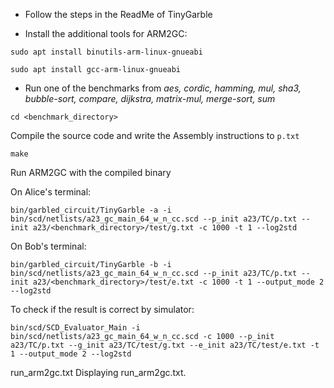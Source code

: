 
- Follow the steps in the ReadMe of TinyGarble

- Install the additional tools for ARM2GC:

```
sudo apt install binutils-arm-linux-gnueabi

sudo apt install gcc-arm-linux-gnueabi
```

- Run one of the benchmarks from *aes, cordic, hamming, mul, sha3, bubble-sort, compare, dijkstra, matrix-mul, merge-sort, sum*

`cd <benchmark_directory>`

Compile the source code and write the Assembly instructions to `p.txt`

`make`

Run ARM2GC with the compiled binary

On Alice's terminal:

```
bin/garbled_circuit/TinyGarble -a -i bin/scd/netlists/a23_gc_main_64_w_n_cc.scd --p_init a23/TC/p.txt --init a23/<benchmark_directory>/test/g.txt -c 1000 -t 1 --log2std
```

On Bob's terminal:

```
bin/garbled_circuit/TinyGarble -b -i bin/scd/netlists/a23_gc_main_64_w_n_cc.scd --p_init a23/TC/p.txt --init a23/<benchmark_directory>/test/e.txt -c 1000 -t 1 --output_mode 2 --log2std
```

To check if the result is correct by simulator: 

```
bin/scd/SCD_Evaluator_Main -i bin/scd/netlists/a23_gc_main_64_w_n_cc.scd -c 1000 --p_init a23/TC/p.txt --g_init a23/TC/test/g.txt --e_init a23/TC/test/e.txt -t 1 --output_mode 2 --log2std
```
run_arm2gc.txt
Displaying run_arm2gc.txt.
